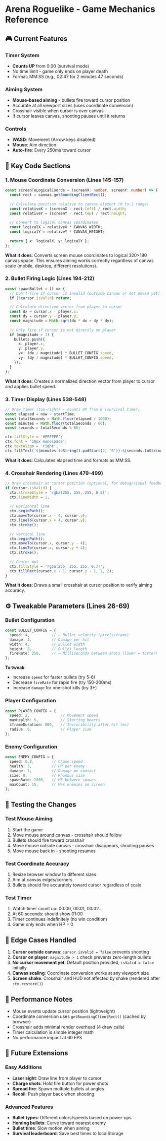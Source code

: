 # Arena Roguelike - Game Mechanics Reference

## 🎮 Current Features

### Timer System
- **Counts UP** from 0:00 (survival mode)
- No time limit - game only ends on player death
- Format: MM:SS (e.g., 02:47 for 2 minutes 47 seconds)

### Aiming System
- **Mouse-based aiming** - bullets fire toward cursor position
- Accurate at all viewport sizes (uses coordinate conversion)
- Crosshair visible when cursor is over canvas
- If cursor leaves canvas, shooting pauses until it returns

### Controls
- **WASD**: Movement (Arrow keys disabled)
- **Mouse**: Aim direction
- **Auto-fire**: Every 250ms toward cursor

## 🔧 Key Code Sections

### 1. Mouse Coordinate Conversion (Lines 145-157)
```typescript
const screenToLogicalCoords = (screenX: number, screenY: number) => {
  const rect = canvas.getBoundingClientRect();
  
  // Calculate position relative to canvas element (0 to 1 range)
  const relativeX = (screenX - rect.left) / rect.width;
  const relativeY = (screenY - rect.top) / rect.height;
  
  // Convert to logical canvas coordinates
  const logicalX = relativeX * CANVAS_WIDTH;
  const logicalY = relativeY * CANVAS_HEIGHT;
  
  return { x: logicalX, y: logicalY };
};
```
**What it does**: Converts screen mouse coordinates to logical 320×180 canvas space.
This ensures aiming works correctly regardless of canvas scale (mobile, desktop, different resolutions).

### 2. Bullet Firing Logic (Lines 194-212)
```typescript
const spawnBullet = () => {
  // Don't fire if cursor is invalid (outside canvas or not moved yet)
  if (!cursor.isValid) return;

  // Calculate direction vector from player to cursor
  const dx = cursor.x - player.x;
  const dy = cursor.y - player.y;
  const magnitude = Math.sqrt(dx * dx + dy * dy);
  
  // Only fire if cursor is not directly on player
  if (magnitude > 1) {
    bullets.push({
      x: player.x,
      y: player.y,
      vx: (dx / magnitude) * BULLET_CONFIG.speed,
      vy: (dy / magnitude) * BULLET_CONFIG.speed,
    });
  }
};
```
**What it does**: Creates a normalized direction vector from player to cursor and applies bullet speed.

### 3. Timer Display (Lines 538-548)
```typescript
// Draw Timer (top-right) - counts UP from 0 (survival timer)
const elapsed = now - startTime;
const totalSeconds = Math.floor(elapsed / 1000);
const minutes = Math.floor(totalSeconds / 60);
const seconds = totalSeconds % 60;

ctx.fillStyle = '#FFFFFF';
ctx.font = '10px monospace';
ctx.textAlign = 'right';
ctx.fillText(`${minutes.toString().padStart(2, '0')}:${seconds.toString().padStart(2, '0')}`, CANVAS_WIDTH - 10, 15);
```
**What it does**: Calculates elapsed time and formats as MM:SS.

### 4. Crosshair Rendering (Lines 479-499)
```typescript
// Draw crosshair at cursor position (optional, for debug/visual feedback)
if (cursor.isValid) {
  ctx.strokeStyle = 'rgba(255, 255, 255, 0.5)';
  ctx.lineWidth = 1;
  
  // Horizontal line
  ctx.beginPath();
  ctx.moveTo(cursor.x - 4, cursor.y);
  ctx.lineTo(cursor.x + 4, cursor.y);
  ctx.stroke();
  
  // Vertical line
  ctx.beginPath();
  ctx.moveTo(cursor.x, cursor.y - 4);
  ctx.lineTo(cursor.x, cursor.y + 4);
  ctx.stroke();
  
  // Center dot
  ctx.fillStyle = 'rgba(255, 255, 255, 0.7)';
  ctx.fillRect(cursor.x - 1, cursor.y - 1, 2, 2);
}
```
**What it does**: Draws a small crosshair at cursor position to verify aiming accuracy.

## ⚙️ Tweakable Parameters (Lines 26-69)

### Bullet Configuration
```typescript
const BULLET_CONFIG = {
  speed: 4,          // ← Bullet velocity (pixels/frame)
  damage: 1,         // Damage per hit
  width: 4,          // Bullet width
  height: 8,         // Bullet length
  fireRate: 250,     // ← Milliseconds between shots (lower = faster)
};
```
**To tweak**:
- Increase `speed` for faster bullets (try 5-6)
- Decrease `fireRate` for rapid fire (try 150-200ms)
- Increase `damage` for one-shot kills (try 3+)

### Player Configuration
```typescript
const PLAYER_CONFIG = {
  speed: 2,              // Movement speed
  maxHealth: 5,          // Starting hearts
  iframeDuration: 800,   // Invincibility after hit (ms)
  radius: 6,             // Player size
};
```

### Enemy Configuration
```typescript
const ENEMY_CONFIG = {
  speed: 0.8,        // Chase speed
  health: 3,         // HP per enemy
  damage: 1,         // Damage on contact
  size: 8,           // Rhombus size
  spawnRate: 2000,   // MS between spawns
  maxCount: 15,      // Max enemies on screen
};
```

## 🎯 Testing the Changes

### Test Mouse Aiming
1. Start the game
2. Move mouse around canvas - crosshair should follow
3. Bullets should fire toward crosshair
4. Move mouse outside canvas - crosshair disappears, shooting pauses
5. Move mouse back in - shooting resumes

### Test Coordinate Accuracy
1. Resize browser window to different sizes
2. Aim at canvas edges/corners
3. Bullets should fire accurately toward cursor regardless of scale

### Test Timer
1. Watch timer count up: 00:00, 00:01, 00:02...
2. At 60 seconds: should show 01:00
3. Timer continues indefinitely (no win condition)
4. Game only ends when HP = 0

## 🐛 Edge Cases Handled

1. **Cursor outside canvas**: `cursor.isValid = false` prevents shooting
2. **Cursor on player**: `magnitude > 1` check prevents zero-length bullets
3. **No cursor movement yet**: Default position provided, `isValid = false` initially
4. **Canvas scaling**: Coordinate conversion works at any viewport size
5. **Screen shake**: Crosshair and HUD not affected by shake (rendered after `ctx.restore()`)

## 🚀 Performance Notes

- Mouse events update cursor position (lightweight)
- Coordinate conversion uses `getBoundingClientRect()` (cached by browser)
- Crosshair adds minimal render overhead (4 draw calls)
- Timer calculation is simple integer math
- No performance impact at 60 FPS

## 📝 Future Extensions

### Easy Additions
- **Laser sight**: Draw line from player to cursor
- **Charge shots**: Hold fire button for power shots
- **Spread fire**: Spawn multiple bullets at angles
- **Recoil**: Push player back when shooting

### Advanced Features
- **Bullet types**: Different colors/speeds based on power-ups
- **Homing bullets**: Curve toward nearest enemy
- **Bullet time**: Slow motion when aiming
- **Survival leaderboard**: Save best times to localStorage

